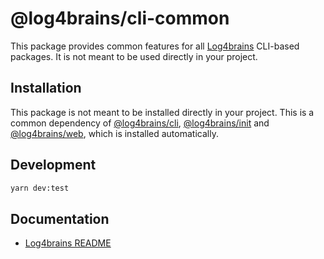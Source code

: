 # @log4brains/cli-common

This package provides common features for all [Log4brains](https://github.com/thomvaill/log4brains) CLI-based packages.
It is not meant to be used directly in your project.

## Installation

This package is not meant to be installed directly in your project. This is a common dependency of [@log4brains/cli](https://www.npmjs.com/package/@log4brains/cli), [@log4brains/init](https://www.npmjs.com/package/@log4brains/init) and [@log4brains/web](https://www.npmjs.com/package/@log4brains/web), which is installed automatically.

## Development

```bash
yarn dev:test
```

## Documentation

- [Log4brains README](https://github.com/thomvaill/log4brains/blob/master/README.md)
